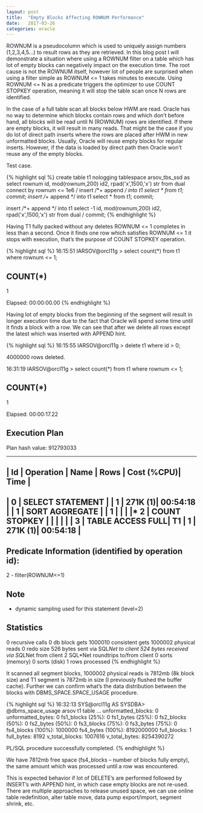 ```yaml
---
layout: post
title:  "Empty Blocks Affecting ROWNUM Performance"
date:   2017-03-26
categories: oracle
---
```


ROWNUM is a pseudocolumn which is used to uniquely assign numbers (1,2,3,4,5…) to result rows as they are retrieved. In this blog post I will demonstrate a situation where using a ROWNUM filter on a table which has lot of empty blocks can negatively impact on the execution time.
The root cause is not the ROWNUM itself, however lot of people are surprised when using a filter simple as ROWNUM <= 1 takes minutes to execute. Using ROWNUM <= N as a predicate triggers the optimizer to use COUNT STOPKEY operation, meaning it will stop the table scan once N rows are identified.

In the case of a full table scan all blocks below HWM are read. Oracle has no way to determine which blocks contain rows and which don’t before hand, all blocks will be read until N (ROWNUM) rows are identified. If there are empty blocks, it will result in many reads. That might be the case if you do lot of direct path inserts where the rows are placed after HWM in new unformatted blocks.
Usually, Oracle will reuse empty blocks for regular inserts. However, if the data is loaded by direct path then Oracle won’t reuse any of the empty blocks.

Test case.

{% highlight sql %}
create table t1 nologging tablespace arsov_tbs_ssd
as
select rownum id, mod(rownum,200) id2, rpad('x',1500,'x') str from dual connect by rownum <= 1e6
/
insert /*+ append */ into t1 select * from t1;
commit;
insert /*+ append */ into t1 select * from t1;
commit;

insert /*+ append */ into t1
select -1 id, mod(rownum,200) id2, rpad('x',1500,'x') str from dual
/
commit;
{% endhighlight %}

Having T1 fully packed without any deletes ROWNUM <= 1 completes in less than a second.
Once it finds one row which satisfies ROWNUM <= 1 it stops with execution, that’s the purpose of COUNT STOPKEY operation.

{% highlight sql %}
16:15:51 IARSOV@orcl11g > select count(*) from t1 where rownum <= 1;

COUNT(*)
----------
1

Elapsed: 00:00:00.00
{% endhighlight %}

Having lot of empty blocks from the beginning of the segment will result in longer execution time due to the fact that Oracle will spend some time until it finds a block with a row. We can see that after we delete all rows except the latest which was inserted with APPEND hint.

{% highlight sql %}
16:15:55 IARSOV@orcl11g > delete t1 where id > 0;

4000000 rows deleted.

16:31:19 IARSOV@orcl11g > select count(*) from t1 where rownum <= 1;

COUNT(*)
----------
1

Elapsed: 00:00:17.22

Execution Plan
----------------------------------------------------------
Plan hash value: 912793033

--------------------------------------------------------------------
| Id  | Operation       | Name | Rows  | Cost (%CPU)| Time     |
--------------------------------------------------------------------
|   0 | SELECT STATEMENT    |      |     1 |   271K  (1)| 00:54:18 |
|   1 |  SORT AGGREGATE     |      |     1 |        |      |
|*  2 |   COUNT STOPKEY     |      |       |        |      |
|   3 |    TABLE ACCESS FULL| T1   |     1 |   271K  (1)| 00:54:18 |
--------------------------------------------------------------------

Predicate Information (identified by operation id):
---------------------------------------------------

2 - filter(ROWNUM<=1)

Note
-----
- dynamic sampling used for this statement (level=2)

Statistics
----------------------------------------------------------
0  recursive calls
0  db block gets
1000010  consistent gets
1000002  physical reads
0  redo size
526  bytes sent via SQL*Net to client
524  bytes received via SQL*Net from client
2  SQL*Net roundtrips to/from client
0  sorts (memory)
0  sorts (disk)
1  rows processed
{% endhighlight %}

It scanned all segment blocks, 1000002 physical reads is 7812mb (8k block size) and T1 segment is 7872mb in size (I previously flushed the buffer cache).
Further we can confirm what’s the data distribution between the blocks with DBMS_SPACE.SPACE_USAGE procedure.

{% highlight sql %}
16:32:13 SYS@orcl11g AS SYSDBA> @dbms_space_usage arsov t1 table
...
unformatted_blocks: 0
unformatted_bytes: 0
fs1_blocks  (25%): 0
fs1_bytes  (25%): 0
fs2_blocks (50%): 0
fs2_bytes (50%): 0
fs3_blocks (75%): 0
fs3_bytes (75%): 0
fs4_blocks (100%): 1000000
fs4_bytes (100%): 8192000000
full_blocks: 1
full_bytes: 8192
v_total_blocks: 1007616
v_total_bytes: 8254390272

PL/SQL procedure successfully completed.
{% endhighlight %}

We have 7812mb free space (fs4_blocks – number of blocks fully empty), the same amount which was processed until a row was encountered.

This is expected behavior if lot of DELETE’s are performed followed by INSERT’s with APPEND hint, in which case empty blocks are not re-used.
There are multiple approaches to release unused space, we can use online table redefinition, alter table move, data pump export/import, segment shrink, etc.
